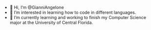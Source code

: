 - 👋 Hi, I’m @GianniAngelone
- 👀 I’m interested in learning how to code in different languages.
- 🌱 I’m currently learning and working to finish my Computer Science major at the University of Central Florida.

